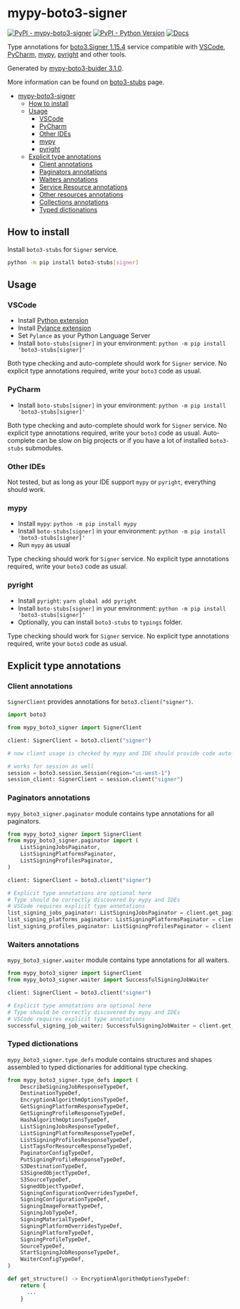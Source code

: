 # mypy-boto3-signer

[![PyPI - mypy-boto3-signer](https://img.shields.io/pypi/v/mypy-boto3-signer.svg?color=blue)](https://pypi.org/project/mypy-boto3-signer)
[![PyPI - Python Version](https://img.shields.io/pypi/pyversions/mypy-boto3-signer.svg?color=blue)](https://pypi.org/project/mypy-boto3-signer)
[![Docs](https://img.shields.io/readthedocs/mypy-boto3-builder.svg?color=blue)](https://mypy-boto3-builder.readthedocs.io/)

Type annotations for
[boto3.Signer 1.15.4](https://boto3.amazonaws.com/v1/documentation/api/1.15.4/reference/services/signer.html#Signer) service
compatible with
[VSCode](https://code.visualstudio.com/),
[PyCharm](https://www.jetbrains.com/pycharm/),
[mypy](https://github.com/python/mypy),
[pyright](https://github.com/microsoft/pyright)
and other tools.

Generated by [mypy-boto3-buider 3.1.0](https://github.com/vemel/mypy_boto3_builder).

More information can be found on [boto3-stubs](https://pypi.org/project/boto3-stubs/) page.

- [mypy-boto3-signer](#mypy-boto3-signer)
  - [How to install](#how-to-install)
  - [Usage](#usage)
    - [VSCode](#vscode)
    - [PyCharm](#pycharm)
    - [Other IDEs](#other-ides)
    - [mypy](#mypy)
    - [pyright](#pyright)
  - [Explicit type annotations](#explicit-type-annotations)
    - [Client annotations](#client-annotations)
    - [Paginators annotations](#paginators-annotations)
    - [Waiters annotations](#waiters-annotations)
    - [Service Resource annotations](#service-resource-annotations)
    - [Other resources annotations](#other-resources-annotations)
    - [Collections annotations](#collections-annotations)
    - [Typed dictionations](#typed-dictionations)

## How to install

Install `boto3-stubs` for `Signer` service.

```bash
python -m pip install boto3-stubs[signer]
```

## Usage

### VSCode

- Install [Python extension](https://marketplace.visualstudio.com/items?itemName=ms-python.python)
- Install [Pylance extension](https://marketplace.visualstudio.com/items?itemName=ms-python.vscode-pylance)
- Set `Pylance` as your Python Language Server
- Install `boto-stubs[signer]` in your environment: `python -m pip install 'boto3-stubs[signer]'`

Both type checking and auto-complete should work for `Signer` service.
No explicit type annotations required, write your `boto3` code as usual.

### PyCharm

- Install `boto-stubs[signer]` in your environment: `python -m pip install 'boto3-stubs[signer]'`

Both type checking and auto-complete should work for `Signer` service.
No explicit type annotations required, write your `boto3` code as usual.
Auto-complete can be slow on big projects or if you have a lot of installed `boto3-stubs` submodules.

### Other IDEs

Not tested, but as long as your IDE support `mypy` or `pyright`, everything should work.

### mypy

- Install `mypy`: `python -m pip install mypy`
- Install `boto-stubs[signer]` in your environment: `python -m pip install 'boto3-stubs[signer]'`
- Run `mypy` as usual

Type checking should work for `Signer` service.
No explicit type annotations required, write your `boto3` code as usual.

### pyright

- Install `pyright`: `yarn global add pyright`
- Install `boto-stubs[signer]` in your environment: `python -m pip install 'boto3-stubs[signer]'`
- Optionally, you can install `boto3-stubs` to `typings` folder.

Type checking should work for `Signer` service.
No explicit type annotations required, write your `boto3` code as usual.

## Explicit type annotations

### Client annotations

`SignerClient` provides annotations for `boto3.client("signer")`.

```python
import boto3

from mypy_boto3_signer import SignerClient

client: SignerClient = boto3.client("signer")

# now client usage is checked by mypy and IDE should provide code auto-complete

# works for session as well
session = boto3.session.Session(region="us-west-1")
session_client: SignerClient = session.client("signer")
```

### Paginators annotations

`mypy_boto3_signer.paginator` module contains type annotations for all paginators.

```python
from mypy_boto3_signer import SignerClient
from mypy_boto3_signer.paginator import (
    ListSigningJobsPaginator,
    ListSigningPlatformsPaginator,
    ListSigningProfilesPaginator,
)

client: SignerClient = boto3.client("signer")

# Explicit type annotations are optional here
# Type should be correctly discovered by mypy and IDEs
# VSCode requires explicit type annotations
list_signing_jobs_paginator: ListSigningJobsPaginator = client.get_paginator("list_signing_jobs")
list_signing_platforms_paginator: ListSigningPlatformsPaginator = client.get_paginator("list_signing_platforms")
list_signing_profiles_paginator: ListSigningProfilesPaginator = client.get_paginator("list_signing_profiles")
```


### Waiters annotations

`mypy_boto3_signer.waiter` module contains type annotations for all waiters.

```python
from mypy_boto3_signer import SignerClient
from mypy_boto3_signer.waiter import SuccessfulSigningJobWaiter

client: SignerClient = boto3.client("signer")

# Explicit type annotations are optional here
# Type should be correctly discovered by mypy and IDEs
# VSCode requires explicit type annotations
successful_signing_job_waiter: SuccessfulSigningJobWaiter = client.get_waiter("successful_signing_job")
```





### Typed dictionations

`mypy_boto3_signer.type_defs` module contains structures and shapes assembled
to typed dictionaries for additional type checking.

```python
from mypy_boto3_signer.type_defs import (
    DescribeSigningJobResponseTypeDef,
    DestinationTypeDef,
    EncryptionAlgorithmOptionsTypeDef,
    GetSigningPlatformResponseTypeDef,
    GetSigningProfileResponseTypeDef,
    HashAlgorithmOptionsTypeDef,
    ListSigningJobsResponseTypeDef,
    ListSigningPlatformsResponseTypeDef,
    ListSigningProfilesResponseTypeDef,
    ListTagsForResourceResponseTypeDef,
    PaginatorConfigTypeDef,
    PutSigningProfileResponseTypeDef,
    S3DestinationTypeDef,
    S3SignedObjectTypeDef,
    S3SourceTypeDef,
    SignedObjectTypeDef,
    SigningConfigurationOverridesTypeDef,
    SigningConfigurationTypeDef,
    SigningImageFormatTypeDef,
    SigningJobTypeDef,
    SigningMaterialTypeDef,
    SigningPlatformOverridesTypeDef,
    SigningPlatformTypeDef,
    SigningProfileTypeDef,
    SourceTypeDef,
    StartSigningJobResponseTypeDef,
    WaiterConfigTypeDef,
)

def get_structure() -> EncryptionAlgorithmOptionsTypeDef:
    return {
      ...
    }
```
